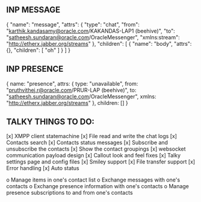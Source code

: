 INP MESSAGE
-----------
{
  "name": "message",
  "attrs": {
    "type": "chat",
    "from": "karthik.kandasamy@oracle.com/KAKANDAS-LAP1 (beehive)",
    "to": "satheesh.sundaran@oracle.com/OracleMessenger",
    "xmlns:stream": "http://etherx.jabber.org/streams"
  },
  "children": [
    {
      "name": "body",
      "attrs": {},
      "children": [
        "oh"
      ]
    }
  ]
}

INP PRESENCE
------------

{
  name: "presence",
  attrs: {
    type: "unavailable",
    from: "pruthvithej.r@oracle.com/PRUR-LAP (beehive)",
    to: "satheesh.sundaran@oracle.com/OracleMessenger",
    xmlns: "http://etherx.jabber.org/streams"
  },
  children: []
}

TALKY THINGS TO DO:
------------------

[x] XMPP client statemachine
[x] File read and write the chat logs
[x] Contacts search
[x] Contacts status messages
[x] Subscribe and unsubscribe the contacts
[x] Show the contact groupings
[x] websocket communication payload design
[x] Callout look and feel fixes
[x] Talky settings page and config files
[x] Smiley support
[x] File transfer support
[x] Error handling
[x] Auto status 

  o  Manage items in one's contact list
  o  Exchange messages with one's contacts
  o  Exchange presence information with one's contacts
  o  Manage presence subscriptions to and from one's contacts